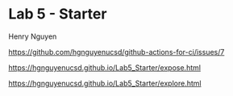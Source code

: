# Lab 5 - Starter

Henry Nguyen

https://github.com/hgnguyenucsd/github-actions-for-ci/issues/7

https://hgnguyenucsd.github.io/Lab5_Starter/expose.html

https://hgnguyenucsd.github.io/Lab5_Starter/explore.html
